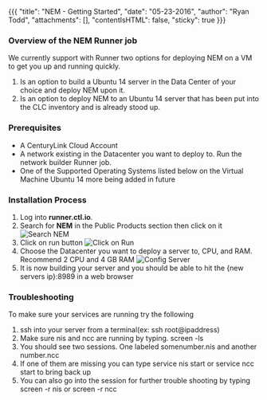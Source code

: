 {{{
  "title": "NEM - Getting Started",
  "date": "05-23-2016",
  "author": "Ryan Todd",
  "attachments": [],
  "contentIsHTML": false,
  "sticky": true
}}}

### Overview of the NEM Runner job
We currently support with Runner two options for deploying NEM on a VM to get you up and running quickly.
1. Is an option to build a Ubuntu 14 server in the Data Center of your choice and deploy NEM upon it.
2. Is an option to deploy NEM to an Ubuntu 14 server that has been put into the CLC inventory and is already stood up.

### Prerequisites
* A CenturyLink Cloud Account
* A network existing in the Datacenter you want to deploy to. Run the network builder Runner job.
* One of the Supported Operating Systems listed below on the Virtual Machine
  Ubuntu 14
  more being added in future

  
### Installation Process

1. Log into **runner.ctl.io**.
2. Search for **NEM** in the Public Products section then click on it
  ![Search NEM](./images/nem1.png)
3. Click on run button
  ![Click on Run](./images/nem2.png)
4. Choose the Datacenter you want to deploy a server to, CPU, and RAM. Recommend 2 CPU and 4 GB RAM
  ![Config Server](./images/nem3.png)
5. It is now building your server and you should be able to hit the {new servers ip}:8989 in a web browser

### Troubleshooting
To make sure your services are running try the following

1. ssh into your server from a terminal(ex: ssh root@ipaddress)
2. Make sure nis and ncc are running by typing. screen -ls
3. You should see two sessions. One labeled somenumber.nis and another number.ncc
4. If one of them are missing you can type service nis start or service ncc start to bring back up
5. You can also go into the session for further trouble shooting by typing screen -r nis or screen -r ncc
